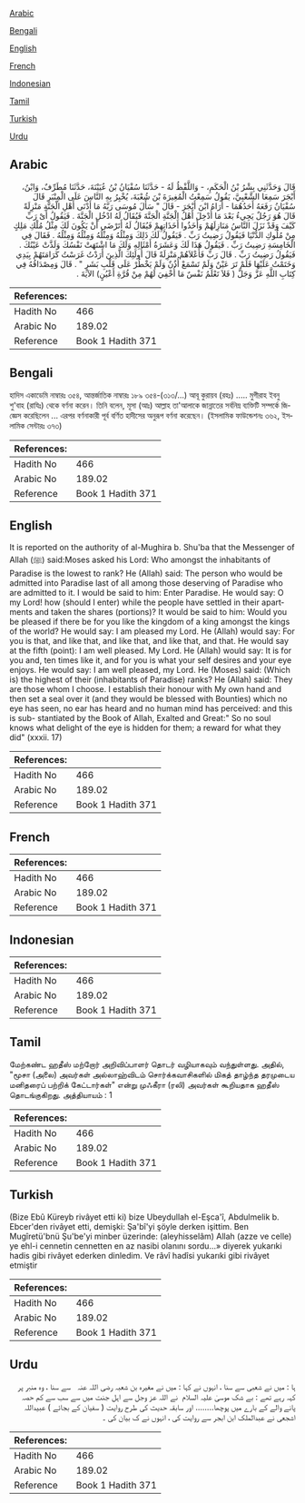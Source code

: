 [Arabic](#arabic)

[Bengali](#bengali)

[English](#english)

[French](#french)

[Indonesian](#indonesian)

[Tamil](#tamil)

[Turkish](#turkish)

[Urdu](#urdu)

## Arabic


<div dir="rtl" lang="ar" style={{fontSize:'larger',backgroundColor:'#f8f9fa',padding:20}}>
قَالَ وَحَدَّثَنِي بِشْرُ بْنُ الْحَكَمِ، - وَاللَّفْظُ لَهُ - حَدَّثَنَا سُفْيَانُ بْنُ عُيَيْنَةَ، حَدَّثَنَا مُطَرِّفٌ، وَابْنُ، أَبْجَرَ سَمِعَا الشَّعْبِيَّ، يَقُولُ سَمِعْتُ الْمُغِيرَةَ بْنَ شُعْبَةَ، يُخْبِرُ بِهِ النَّاسَ عَلَى الْمِنْبَرِ قَالَ سُفْيَانُ رَفَعَهُ أَحَدُهُمَا - أُرَاهُ ابْنَ أَبْجَرَ - قَالَ ‏"‏ سَأَلَ مُوسَى رَبَّهُ مَا أَدْنَى أَهْلِ الْجَنَّةِ مَنْزِلَةً قَالَ هُوَ رَجُلٌ يَجِيءُ بَعْدَ مَا أُدْخِلَ أَهْلُ الْجَنَّةِ الْجَنَّةَ فَيُقَالُ لَهُ ادْخُلِ الْجَنَّةَ ‏.‏ فَيَقُولُ أَىْ رَبِّ كَيْفَ وَقَدْ نَزَلَ النَّاسُ مَنَازِلَهُمْ وَأَخَذُوا أَخَذَاتِهِمْ فَيُقَالُ لَهُ أَتَرْضَى أَنْ يَكُونَ لَكَ مِثْلُ مُلْكِ مَلِكٍ مِنْ مُلُوكِ الدُّنْيَا فَيَقُولُ رَضِيتُ رَبِّ ‏.‏ فَيَقُولُ لَكَ ذَلِكَ وَمِثْلُهُ وَمِثْلُهُ وَمِثْلُهُ وَمِثْلُهُ ‏.‏ فَقَالَ فِي الْخَامِسَةِ رَضِيتُ رَبِّ ‏.‏ فَيَقُولُ هَذَا لَكَ وَعَشَرَةُ أَمْثَالِهِ وَلَكَ مَا اشْتَهَتْ نَفْسُكَ وَلَذَّتْ عَيْنُكَ ‏.‏ فَيَقُولُ رَضِيتُ رَبِّ ‏.‏ قَالَ رَبِّ فَأَعْلاَهُمْ مَنْزِلَةً قَالَ أُولَئِكَ الَّذِينَ أَرَدْتُ غَرَسْتُ كَرَامَتَهُمْ بِيَدِي وَخَتَمْتُ عَلَيْهَا فَلَمْ تَرَ عَيْنٌ وَلَمْ تَسْمَعْ أُذُنٌ وَلَمْ يَخْطُرْ عَلَى قَلْبِ بَشَرٍ ‏"‏ ‏.‏ قَالَ وَمِصْدَاقُهُ فِي كِتَابِ اللَّهِ عَزَّ وَجَلَّ ‏(‏ فَلاَ تَعْلَمُ نَفْسٌ مَا أُخْفِيَ لَهُمْ مِنْ قُرَّةِ أَعْيُنٍ‏)‏ الآيَةَ ‏.‏
</div>
<div style={{backgroundColor:'#f8f9fa',padding:20, marginBottom: 10}}><table> <thead> <tr> <th>References:</th> <th></th> </tr> </thead> <tbody><tr><td>Hadith No</td><td>466</td></tr><tr><td>Arabic No</td><td>189.02</td></tr><tr><td>Reference</td><td>Book 1 Hadith 371</td></tr></tbody></table></div>

## Bengali


<div dir="ltr" lang="bn" style={{fontSize:'larger',backgroundColor:'#f8f9fa',padding:20}}>
হাদিস একাডেমি নাম্বারঃ ৩৫৪, আন্তর্জাতিক নাম্বারঃ ১৮৯ ৩৫৪-(৩১৩/...) আবূ কুরায়ব (রহঃ) ..... মুগীরাহ ইবনু শু'বাহ (রাযিঃ) থেকে বর্ণনা করেন। তিনি বলেন, মূসা (আঃ) আল্লাহ তা'আলাকে জান্নাতের সর্বনিম্ন ব্যক্তিটি সম্পর্কে জিজ্ঞেস করেছিলেন ... এরপর বর্ণনাকারী পূর্ব বর্ণিত হাদীসের অনুরূপ বর্ণনা করেছেন। (ইসলামিক ফাউন্ডেশনঃ ৩৬২, ইসলামিক সেন্টারঃ ৩৭৩)
</div>
<div style={{backgroundColor:'#f8f9fa',padding:20, marginBottom: 10}}><table> <thead> <tr> <th>References:</th> <th></th> </tr> </thead> <tbody><tr><td>Hadith No</td><td>466</td></tr><tr><td>Arabic No</td><td>189.02</td></tr><tr><td>Reference</td><td>Book 1 Hadith 371</td></tr></tbody></table></div>

## English


<div dir="ltr" lang="en" style={{fontSize:'larger',backgroundColor:'#f8f9fa',padding:20}}>
It is reported on the authority of al-Mughira b. Shu'ba that the Messenger of Allah (ﷺ) said:Moses asked his Lord: Who amongst the inhabitants of Paradise is the lowest to rank? He (Allah) said: The person who would be admitted into Paradise last of all among those deserving of Paradise who are admitted to it. I would be said to him: Enter Paradise. He would say: O my Lord! how (should I enter) while the people have settled in their apartments and taken the shares (portions)? It would be said to him: Would you be pleased if there be for you like the kingdom of a king amongst the kings of the world? He would say: I am pleased my Lord. He (Allah) would say: For you is that, and like that, and like that, and like that, and that. He would say at the fifth (point): I am well pleased. My Lord. He (Allah) would say: It is for you and, ten times like it, and for you is what your self desires and your eye enjoys. He would say: I am well pleased, my Lord. He (Moses) said: (Which is) the highest of their (inhabitants of Paradise) ranks? He (Allah) said: They are those whom I choose. I establish their honour with My own hand and then set a seal over it (and they would be blessed with Bounties) which no eye has seen, no ear has heard and no human mind has perceived: and this is sub- stantiated by the Book of Allah, Exalted and Great:" So no soul knows what delight of the eye is hidden for them; a reward for what they did" (xxxii. 17)
</div>
<div style={{backgroundColor:'#f8f9fa',padding:20, marginBottom: 10}}><table> <thead> <tr> <th>References:</th> <th></th> </tr> </thead> <tbody><tr><td>Hadith No</td><td>466</td></tr><tr><td>Arabic No</td><td>189.02</td></tr><tr><td>Reference</td><td>Book 1 Hadith 371</td></tr></tbody></table></div>

## French


<div dir="ltr" lang="fr" style={{fontSize:'larger',backgroundColor:'#f8f9fa',padding:20}}>

</div>
<div style={{backgroundColor:'#f8f9fa',padding:20, marginBottom: 10}}><table> <thead> <tr> <th>References:</th> <th></th> </tr> </thead> <tbody><tr><td>Hadith No</td><td>466</td></tr><tr><td>Arabic No</td><td>189.02</td></tr><tr><td>Reference</td><td>Book 1 Hadith 371</td></tr></tbody></table></div>

## Indonesian


<div dir="ltr" lang="id" style={{fontSize:'larger',backgroundColor:'#f8f9fa',padding:20}}>

</div>
<div style={{backgroundColor:'#f8f9fa',padding:20, marginBottom: 10}}><table> <thead> <tr> <th>References:</th> <th></th> </tr> </thead> <tbody><tr><td>Hadith No</td><td>466</td></tr><tr><td>Arabic No</td><td>189.02</td></tr><tr><td>Reference</td><td>Book 1 Hadith 371</td></tr></tbody></table></div>

## Tamil


<div dir="ltr" lang="ta" style={{fontSize:'larger',backgroundColor:'#f8f9fa',padding:20}}>
மேற்கண்ட ஹதீஸ் மற்றோர் அறிவிப்பாளர் தொடர் வழியாகவும் வந்துள்ளது. அதில், "மூசா (அலை) அவர்கள் அல்லாஹ்விடம் சொர்க்கவாசிகளில் மிகத் தாழ்ந்த தரமுடைய மனிதரைப் பற்றிக் கேட்டார்கள்" என்று முஃகீரா (ரலி) அவர்கள் கூறியதாக ஹதீஸ் தொடங்குகிறது. அத்தியாயம் : 1
</div>
<div style={{backgroundColor:'#f8f9fa',padding:20, marginBottom: 10}}><table> <thead> <tr> <th>References:</th> <th></th> </tr> </thead> <tbody><tr><td>Hadith No</td><td>466</td></tr><tr><td>Arabic No</td><td>189.02</td></tr><tr><td>Reference</td><td>Book 1 Hadith 371</td></tr></tbody></table></div>

## Turkish


<div dir="ltr" lang="tr" style={{fontSize:'larger',backgroundColor:'#f8f9fa',padding:20}}>
(Bize Ebû Küreyb rivâyet etti ki) bize Ubeydullah el-Eşca'î, Abdulmelik b. Ebcer'den rivâyet etti, demişki: Şa'bî'yi şöyle derken işittim. Ben Mugîretü'bnü Şu'be'yi minber üzerinde: (aleyhisselâm) Allah (azze ve celle) ye ehl-i cennetin cennetten en az nasibi olanını sordu...» diyerek yukarıki hadis gibi rivâyet ederken dinledim. Ve râvî hadîsi yukarıki gibi rivâyet etmiştir
</div>
<div style={{backgroundColor:'#f8f9fa',padding:20, marginBottom: 10}}><table> <thead> <tr> <th>References:</th> <th></th> </tr> </thead> <tbody><tr><td>Hadith No</td><td>466</td></tr><tr><td>Arabic No</td><td>189.02</td></tr><tr><td>Reference</td><td>Book 1 Hadith 371</td></tr></tbody></table></div>

## Urdu


<div dir="rtl" lang="ur" style={{fontSize:'larger',backgroundColor:'#f8f9fa',padding:20}}>
ہا : میں نے شعبی سے سنا ، انہوں نے کہا : میں نے مغیرہ بن شعبہ ‌رضی ‌اللہ ‌عنہ ‌ ‌ سے سنا ، وہ منبر پر کہہ رہے تھے : بے شک موسیٰ ‌علیہ ‌السلام ‌ نے اللہ عز وجل سے اہل جنت میں سے سب سے کم حصہ پانے والے کے بارے میں پوچھا........ اور سابقہ حدیث کی طرح روایت ( سفیان کے بجائے ) عبیداللہ اشجعی نے عبدالملک ابن ابجر سے روایت کی ، انہوں نے ک بیان کی ۔
</div>
<div style={{backgroundColor:'#f8f9fa',padding:20, marginBottom: 10}}><table> <thead> <tr> <th>References:</th> <th></th> </tr> </thead> <tbody><tr><td>Hadith No</td><td>466</td></tr><tr><td>Arabic No</td><td>189.02</td></tr><tr><td>Reference</td><td>Book 1 Hadith 371</td></tr></tbody></table></div>